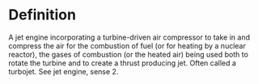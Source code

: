 # Definition

A jet engine incorporating a turbine-driven air compressor to take in
and compress the air for the combustion of fuel (or for heating by a
nuclear reactor), the gases of combustion (or the heated air) being used
both to rotate the turbine and to create a thrust producing jet. Often
called a turbojet. See jet engine, sense 2.
